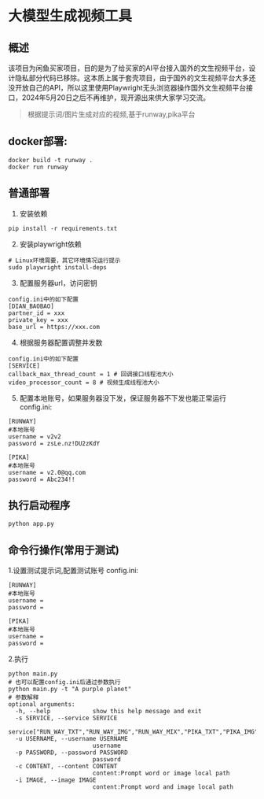 # 大模型生成视频工具
## 概述
该项目为闲鱼买家项目，目的是为了给买家的AI平台接入国外的文生视频平台，设计隐私部分代码已移除。这本质上属于套壳项目，由于国外的文生视频平台大多还没开放自己的API，所以这里使用Playwright无头浏览器操作国外文生视频平台接口，2024年5月20日之后不再维护，现开源出来供大家学习交流。
> 根据提示词/图片生成对应的视频,基于runway,pika平台

## docker部署:

```shell
docker build -t runway .
docker run runway 
```

## 普通部署

1. 安装依赖

```shell
pip install -r requirements.txt
```

2. 安装playwright依赖

```shell
# Linux环境需要，其它环境情况运行提示
sudo playwright install-deps
```

3. 配置服务器url，访问密钥

```shell
config.ini中的如下配置
[DIAN_BAOBAO]
partner_id = xxx
private_key = xxx
base_url = https://xxx.com
```

4. 根据服务器配置调整并发数

```shell
config.ini中的如下配置
[SERVICE]
callback_max_thread_count = 1 # 回调接口线程池大小
video_processor_count = 8 # 视频生成线程池大小
```

5. 配置本地账号，如果服务器没下发，保证服务器不下发也能正常运行
config.ini:
```text
[RUNWAY]
#本地账号
username = v2v2
password = zsLe.nz!DU2zKdY

[PIKA]
#本地账号
username = v2.0@qq.com
password = Abc234!!
```
## 执行启动程序
```shell
python app.py
```

## 命令行操作(常用于测试)

1.设置测试提示词,配置测试账号
config.ini:
```text
[RUNWAY]
#本地账号
username = 
password = 

[PIKA]
#本地账号
username = 
password = 
```

2.执行
```shell
python main.py
# 也可以配置config.ini后通过参数执行
python main.py -t "A purple planet"
# 参数解释
optional arguments:
  -h, --help            show this help message and exit
  -s SERVICE, --service SERVICE
                        service["RUN_WAY_TXT","RUN_WAY_IMG","RUN_WAY_MIX","PIKA_TXT","PIKA_IMG","PIKA_MIX"]
  -u USERNAME, --username USERNAME
                        username
  -p PASSWORD, --password PASSWORD
                        password
  -c CONTENT, --content CONTENT
                        content:Prompt word or image local path
  -i IMAGE, --image IMAGE
                        content:Prompt word and image local path

```
